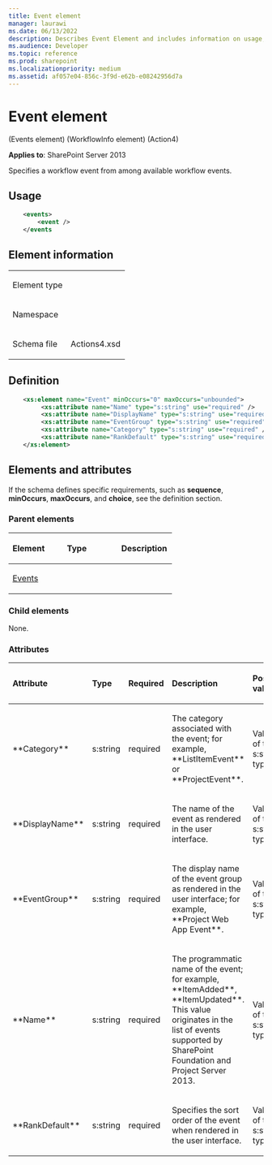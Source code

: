 ```yaml
---
title: Event element
manager: laurawi
ms.date: 06/13/2022
description: Describes Event Element and includes information on usage, elements, and attributes.
ms.audience: Developer
ms.topic: reference
ms.prod: sharepoint
ms.localizationpriority: medium
ms.assetid: af057e04-856c-3f9d-e62b-e08242956d7a
---
```


# Event element 

(Events element) (WorkflowInfo element) (Action4)

**Applies to**: SharePoint Server 2013

Specifies a workflow event from among available workflow events. 

## Usage

```XML
    <events>
        <event />
    </events
```

## Element information

<table>
<colgroup>
<col width="50%" />
<col width="50%" />
</colgroup>
<tbody>
<tr class="odd">
<td align="left"><p><span class="label">Element type</span></p></td>
<td align="left"><p></p></td>
</tr>
<tr class="even">
<td align="left"><p><span class="label">Namespace</span></p></td>
<td align="left"><p></p></td>
</tr>
<tr class="odd">
<td align="left"><p><span class="label">Schema file</span></p></td>
<td align="left"><p>Actions4.xsd</p></td>
</tr>
</tbody>
</table>

## Definition

```XML
    <xs:element name="Event" minOccurs="0" maxOccurs="unbounded">
         <xs:attribute name="Name" type="s:string" use="required" />
         <xs:attribute name="DisplayName" type="s:string" use="required" />
         <xs:attribute name="EventGroup" type="s:string" use="required" />
         <xs:attribute name="Category" type="s:string" use="required" />
         <xs:attribute name="RankDefault" type="s:string" use="required" />
    </xs:element>  
```

## Elements and attributes

If the schema defines specific requirements, such as **sequence**, **minOccurs**, **maxOccurs**, and **choice**, see the definition section.

### Parent elements

<table>
<colgroup>
<col width="33%" />
<col width="33%" />
<col width="33%" />
</colgroup>
<thead>
<tr class="header">
<th align="left"><p>Element</p></th>
<th align="left"><p>Type</p></th>
<th align="left"><p>Description</p></th>
</tr>
</thead>
<tbody>
<tr class="odd">
<td align="left"><p><a href="events-element-workflowinfo-elementaction4.md">Events</a></p></td>
<td align="left"><p></p></td>
<td align="left"><p></p></td>
</tr>
</tbody>
</table>

### Child elements

None.

### Attributes

<table>
<colgroup>
<col width="15%" />
<col width="15%" />
<col width="15%" />
<col width="30%" />
<col width="25%" />
</colgroup>
<thead>
<tr class="header">
<th align="left"><p>Attribute</p></th>
<th align="left"><p>Type</p></th>
<th align="left"><p>Required</p></th>
<th align="left"><p>Description</p></th>
<th align="left"><p>Possible values</p></th>
</tr>
</thead>
<tbody>
<tr class="odd">
<td align="left"><p>**Category**</p></td>
<td align="left"><p>s:string</p></td>
<td align="left"><p>required</p></td>
<td align="left"><p>The category associated with the event; for example, **ListItemEvent** or **ProjectEvent**.</p></td>
<td align="left"><p>Values of the s:string type.</p></td>
</tr>
<tr class="even">
<td align="left"><p>**DisplayName**</p></td>
<td align="left"><p>s:string</p></td>
<td align="left"><p>required</p></td>
<td align="left"><p>The name of the event as rendered in the user interface.</p></td>
<td align="left"><p>Values of the s:string type.</p></td>
</tr>
<tr class="odd">
<td align="left"><p>**EventGroup**</p></td>
<td align="left"><p>s:string</p></td>
<td align="left"><p>required</p></td>
<td align="left"><p>The display name of the event group as rendered in the user interface; for example, **Project Web App Event**.</p></td>
<td align="left"><p>Values of the s:string type.</p></td>
</tr>
<tr class="even">
<td align="left"><p>**Name**</p></td>
<td align="left"><p>s:string</p></td>
<td align="left"><p>required</p></td>
<td align="left"><p>The programmatic name of the event; for example, **ItemAdded**, **ItemUpdated**. This value originates in the list of events supported by SharePoint Foundation and Project Server 2013.</p></td>
<td align="left"><p>Values of the s:string type.</p></td>
</tr>
<tr class="odd">
<td align="left"><p>**RankDefault**</p></td>
<td align="left"><p>s:string</p></td>
<td align="left"><p>required</p></td>
<td align="left"><p>Specifies the sort order of the event when rendered in the user interface.</p></td>
<td align="left"><p>Values of the s:string type.</p></td>
</tr>
</tbody>
</table>








